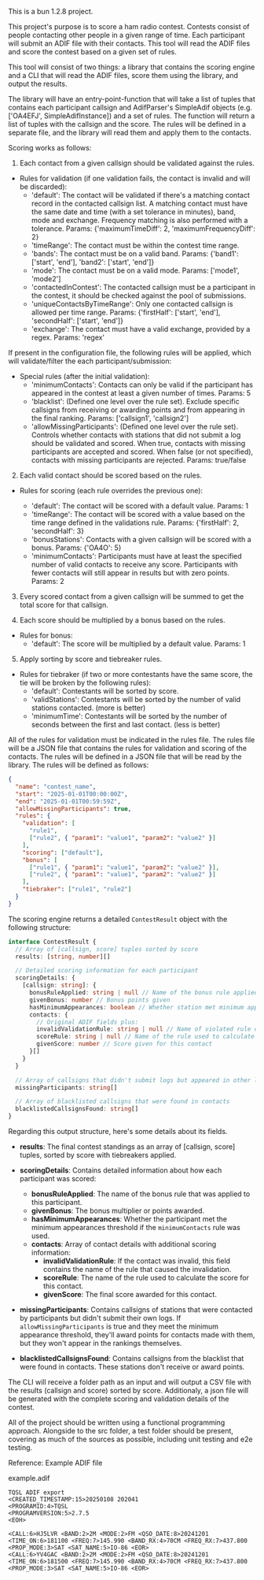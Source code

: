 This is a bun 1.2.8 project.

This project's purpose is to score a ham radio contest. Contests consist of people contacting other people in a given range of time. Each participant will submit an ADIF file with their contacts. This tool will read the ADIF files and score the contest based on a given set of rules.

This tool will consist of two things: a library that contains the scoring engine and a CLI that will read the ADIF files, score them using the library, and output the results.

The library will have an entry-point-function that will take a list of tuples that contains each participant callsign and AdifParser's SimpleAdif objects (e.g. ['OA4EFJ', SimpleAdifInstance]) and a set of rules. The function will return a list of tuples with the callsign and the score. The rules will be defined in a separate file, and the library will read them and apply them to the contacts.

Scoring works as follows:

1. Each contact from a given callsign should be validated against the rules.

- Rules for validation (if one validation fails, the contact is invalid and will be discarded):
  - 'default': The contact will be validated if there's a matching contact record in the contacted callsign list. A matching contact must have the same date and time (with a set tolerance in minutes), band, mode and exchange. Frequency matching is also performed with a tolerance. Params: {'maximumTimeDiff': 2, 'maximumFrequencyDiff': 2}
  - 'timeRange': The contact must be within the contest time range.
  - 'bands': The contact must be on a valid band. Params: {'band1': ['start', 'end'], 'band2': ['start', 'end']}
  - 'mode': The contact must be on a valid mode. Params: ['mode1', 'mode2']
  - 'contactedInContest': The contacted callsign must be a participant in the contest, it should be checked against the pool of submissions.
  - 'uniqueContactsByTimeRange': Only one contacted callsign is allowed per time range. Params: {'firstHalf': ['start', 'end'], 'secondHalf': ['start', 'end']}
  - 'exchange': The contact must have a valid exchange, provided by a regex. Params: 'regex'

If present in the configuration file, the following rules will be applied, which will validate/filter the each participant/submission:

- Special rules (after the initial validation):
  - 'minimumContacts': Contacts can only be valid if the participant has appeared in the contest at least a given number of times. Params: 5
  - 'blacklist': (Defined one level over the rule set). Exclude specific callsigns from receiving or awarding points and from appearing in the final ranking. Params: ['callsign1', 'callsign2']
  - 'allowMissingParticipants': (Defined one level over the rule set). Controls whether contacts with stations that did not submit a log should be validated and scored. When true, contacts with missing participants are accepted and scored. When false (or not specified), contacts with missing participants are rejected. Params: true/false

2. Each valid contact should be scored based on the rules.

- Rules for scoring (each rule overrides the previous one):

  - 'default': The contact will be scored with a default value. Params: 1
  - 'timeRange': The contact will be scored with a value based on the time range defined in the validations rule. Params: {'firstHalf': 2, 'secondHalf': 3}
  - 'bonusStations': Contacts with a given callsign will be scored with a bonus. Params: {'OA4O': 5}
  - 'minimumContacts': Participants must have at least the specified number of valid contacts to receive any score. Participants with fewer contacts will still appear in results but with zero points. Params: 2

3. Every scored contact from a given callsign will be summed to get the total score for that callsign.

4. Each score should be multiplied by a bonus based on the rules.

- Rules for bonus:
  - 'default': The score will be multiplied by a default value. Params: 1

5. Apply sorting by score and tiebreaker rules.

- Rules for tiebraker (if two or more contestants have the same score, the tie will be broken by the following rules):
  - 'default': Contestants will be sorted by score.
  - 'validStations': Contestants will be sorted by the number of valid stations contacted. (more is better)
  - 'minimumTime': Contestants will be sorted by the number of seconds between the first and last contact. (less is better)

All of the rules for validation must be indicated in the rules file. The rules file will be a JSON file that contains the rules for validation and scoring of the contacts. The rules will be defined in a JSON file that will be read by the library. The rules will be defined as follows:

```json
{
  "name": "contest_name",
  "start": "2025-01-01T00:00:00Z",
  "end": "2025-01-01T00:59:59Z",
  "allowMissingParticipants": true,
  "rules": {
    "validation": [
      "rule1",
      ["rule2", { "param1": "value1", "param2": "value2" }]
    ],
    "scoring": ["default"],
    "bonus": [
      ["rule1", { "param1": "value1", "param2": "value2" }],
      ["rule2", { "param1": "value1", "param2": "value2" }]
    ],
    "tiebraker": ["rule1", "rule2"]
  }
}
```

The scoring engine returns a detailed `ContestResult` object with the following structure:

```typescript
interface ContestResult {
  // Array of [callsign, score] tuples sorted by score
  results: [string, number][]

  // Detailed scoring information for each participant
  scoringDetails: {
    [callsign: string]: {
      bonusRuleApplied: string | null // Name of the bonus rule applied
      givenBonus: number // Bonus points given
      hasMinimumAppearances: boolean // Whether station met minimum appearances
      contacts: {
        // Original ADIF fields plus:
        invalidValidationRule: string | null // Name of violated rule or null if valid
        scoreRule: string | null // Name of the rule used to calculate score
        givenScore: number // Score given for this contact
      }[]
    }
  }

  // Array of callsigns that didn't submit logs but appeared in other logs
  missingParticipants: string[]

  // Array of blacklisted callsigns that were found in contacts
  blacklistedCallsignsFound: string[]
}
```

Regarding this output structure, here's some details about its fields.

- **results**: The final contest standings as an array of [callsign, score] tuples, sorted by score with tiebreakers applied.

- **scoringDetails**: Contains detailed information about how each participant was scored:

  - **bonusRuleApplied**: The name of the bonus rule that was applied to this participant.
  - **givenBonus**: The bonus multiplier or points awarded.
  - **hasMinimumAppearances**: Whether the participant met the minimum appearances threshold if the `minimumContacts` rule was used.
  - **contacts**: Array of contact details with additional scoring information:
    - **invalidValidationRule**: If the contact was invalid, this field contains the name of the rule that caused the invalidation.
    - **scoreRule**: The name of the rule used to calculate the score for this contact.
    - **givenScore**: The final score awarded for this contact.

- **missingParticipants**: Contains callsigns of stations that were contacted by participants but didn't submit their own logs. If `allowMissingParticipants` is true and they meet the minimum appearance threshold, they'll award points for contacts made with them, but they won't appear in the rankings themselves.

- **blacklistedCallsignsFound**: Contains callsigns from the blacklist that were found in contacts. These stations don't receive or award points.

The CLI will receive a folder path as an input and will output a CSV file with the results (callsign and score) sorted by score. Additionaly, a json file will be generated with the complete scoring and validation details of the contest.

All of the project should be written using a functional programming approach. Alongside to the src folder, a test folder should be present, covering as much of the sources as possible, including unit testing and e2e testing.

Reference: Example ADIF file

example.adif

```
TQSL ADIF export
<CREATED_TIMESTAMP:15>20250108 202041
<PROGRAMID:4>TQSL
<PROGRAMVERSION:5>2.7.5
<EOH>

<CALL:6>HJ5LVR <BAND:2>2M <MODE:2>FM <QSO_DATE:8>20241201 <TIME_ON:6>181100 <FREQ:7>145.990 <BAND_RX:4>70CM <FREQ_RX:7>437.800 <PROP_MODE:3>SAT <SAT_NAME:5>IO-86 <EOR>
<CALL:6>YV4GAC <BAND:2>2M <MODE:2>FM <QSO_DATE:8>20241201 <TIME_ON:6>181500 <FREQ:7>145.990 <BAND_RX:4>70CM <FREQ_RX:7>437.800 <PROP_MODE:3>SAT <SAT_NAME:5>IO-86 <EOR>
```
